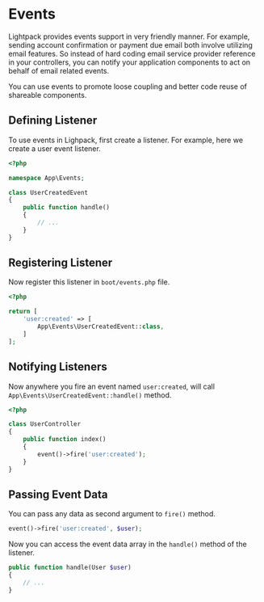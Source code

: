 # Events

Lightpack provides events support in very friendly manner. For example, 
sending account confirmation or payment due email both involve
utilizing email features. So instead of hard coding email service provider
reference in your controllers, you can notify your application components
to act on behalf of email related events.

<p class="tip">
You can use events to promote loose coupling and better code reuse of shareable
components.
</p>

## Defining Listener

To use events in Lighpack, first create a listener. For example, here we create 
a user event listener.

```php
<?php

namespace App\Events;

class UserCreatedEvent
{
    public function handle()
    {
        // ...
    }
}
```

## Registering Listener

Now register this listener in <code>boot/events.php</code> file.

```php
<?php

return [
    'user:created' => [
        App\Events\UserCreatedEvent::class,
    ]
];
```

## Notifying Listeners

Now anywhere you fire an event named <code>user:created</code>,
will call <code>App\Events\UserCreatedEvent::handle()</code> method.

```php
<?php

class UserController
{
    public function index()
    {
        event()->fire('user:created');
    }
}
```

## Passing Event Data

You can pass any data as second argument to `fire()` method.

```php
event()->fire('user:created', $user);
```

Now you can access the event data array in the `handle()` method of the listener.

```php
public function handle(User $user)
{
    // ...
}
```